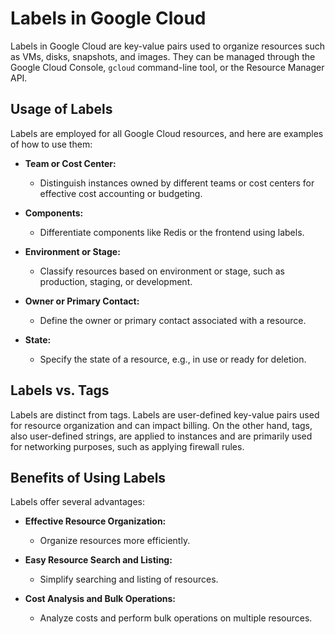 # Labels in Google Cloud

Labels in Google Cloud are key-value pairs used to organize resources such as VMs, disks, snapshots, and images. They can be managed through the Google Cloud Console, `gcloud` command-line tool, or the Resource Manager API.

## Usage of Labels

Labels are employed for all Google Cloud resources, and here are examples of how to use them:

- **Team or Cost Center:**
  - Distinguish instances owned by different teams or cost centers for effective cost accounting or budgeting.

- **Components:**
  - Differentiate components like Redis or the frontend using labels.

- **Environment or Stage:**
  - Classify resources based on environment or stage, such as production, staging, or development.

- **Owner or Primary Contact:**
  - Define the owner or primary contact associated with a resource.

- **State:**
  - Specify the state of a resource, e.g., in use or ready for deletion.

## Labels vs. Tags

Labels are distinct from tags. Labels are user-defined key-value pairs used for resource organization and can impact billing. On the other hand, tags, also user-defined strings, are applied to instances and are primarily used for networking purposes, such as applying firewall rules.

## Benefits of Using Labels

Labels offer several advantages:

- **Effective Resource Organization:**
  - Organize resources more efficiently.

- **Easy Resource Search and Listing:**
  - Simplify searching and listing of resources.

- **Cost Analysis and Bulk Operations:**
  - Analyze costs and perform bulk operations on multiple resources.

